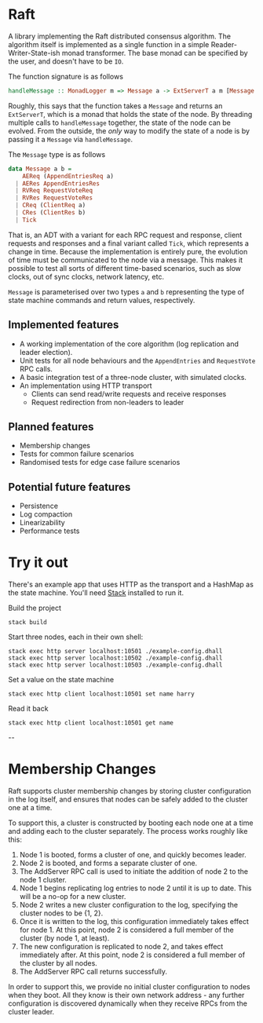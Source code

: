 # Raft

A library implementing the Raft distributed consensus algorithm. The algorithm
itself is implemented as a single function in a simple Reader-Writer-State-ish
monad transformer. The base monad can be specified by the user, and doesn't have
to be `IO`.

The function signature is as follows
```haskell
handleMessage :: MonadLogger m => Message a -> ExtServerT a m [Message a]
```

Roughly, this says that the function takes a `Message` and returns an
`ExtServerT`, which is a monad that holds the state of the node. By threading
multiple calls to `handleMessage` together, the state of the node can be
evolved. From the outside, the _only_ way to modify the state of a node is by
passing it a `Message` via `handleMessage`.

The `Message` type is as follows
```haskell
data Message a b =
    AEReq (AppendEntriesReq a)
  | AERes AppendEntriesRes
  | RVReq RequestVoteReq
  | RVRes RequestVoteRes
  | CReq (ClientReq a)
  | CRes (ClientRes b)
  | Tick
```

That is, an ADT with a variant for each RPC request and response, client
requests and responses and a final variant called `Tick`, which represents a
change in time. Because the implementation is entirely pure, the evolution of
time must be communicated to the node via a message. This makes it possible to
test all sorts of different time-based scenarios, such as slow clocks, out of
sync clocks, network latency, etc.

`Message` is parameterised over two types `a` and `b` representing the type of
state machine commands and return values, respectively.

## Implemented features
- A working implementation of the core algorithm (log replication and leader
  election).
- Unit tests for all node behaviours and the `AppendEntries` and `RequestVote`
  RPC calls.
- A basic integration test of a three-node cluster, with simulated clocks.
- An implementation using HTTP transport
  - Clients can send read/write requests and receive responses
  - Request redirection from non-leaders to leader

## Planned features
- Membership changes
- Tests for common failure scenarios
- Randomised tests for edge case failure scenarios

## Potential future features
- Persistence
- Log compaction
- Linearizability
- Performance tests

# Try it out

There's an example app that uses HTTP as the transport and a HashMap as the
state machine.  You'll need [Stack](https://haskellstack.org) installed to run
it.

Build the project
```shell
stack build
```

Start three nodes, each in their own shell:
```shell
stack exec http server localhost:10501 ./example-config.dhall
stack exec http server localhost:10502 ./example-config.dhall
stack exec http server localhost:10503 ./example-config.dhall
```

Set a value on the state machine
```shell
stack exec http client localhost:10501 set name harry
```

Read it back
```shell
stack exec http client localhost:10501 get name
```

--

# Membership Changes

Raft supports cluster membership changes by storing cluster configuration in the log
itself, and ensures that nodes can be safely added to the cluster one at a time.

To support this, a cluster is constructed by booting each node one at a time and adding
each to the cluster separately. The process works roughly like this:

1. Node 1 is booted, forms a cluster of one, and quickly becomes leader.
2. Node 2 is booted, and forms a separate cluster of one.
3. The AddServer RPC call is used to initiate the addition of node 2 to the node 1
   cluster.
4. Node 1 begins replicating log entries to node 2 until it is up to date. This will be a
   no-op for a new cluster.
5. Node 2 writes a new cluster configuration to the log, specifying the cluster nodes to
   be {1, 2}.
6. Once it is written to the log, this configuration immediately takes effect for node 1.
   At this point, node 2 is considered a full member of the cluster (by node 1, at least).
7. The new configuration is replicated to node 2, and takes effect immediately after. At
   this point, node 2 is considered a full member of the cluster by all nodes.
8. The AddServer RPC call returns successfully.

In order to support this, we provide no initial cluster configuration to nodes when they
boot. All they know is their own network address - any further configuration is discovered
dynamically when they receive RPCs from the cluster leader.
